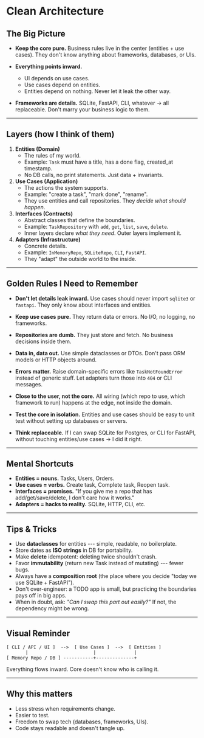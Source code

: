 # Clean Architecture

## The Big Picture

-   **Keep the core pure.**
    Business rules live in the center (entities + use cases).
    They don't know anything about frameworks, databases, or UIs.

-   **Everything points inward.**

    -   UI depends on use cases.
    -   Use cases depend on entities.
    -   Entities depend on nothing.
        Never let it leak the other way.

-   **Frameworks are details.**
    SQLite, FastAPI, CLI, whatever → all replaceable. Don't marry your
    business logic to them.

------------------------------------------------------------------------

## Layers (how I think of them)

1.  **Entities (Domain)**
    -   The rules of my world.
    -   Example: `Task` must have a title, has a done flag, created_at
        timestamp.
    -   No DB calls, no print statements. Just data + invariants.
2.  **Use Cases (Application)**
    -   The actions the system supports.
    -   Example: "create a task", "mark done", "rename".
    -   They use entities and call repositories. They *decide what
        should happen*.
3.  **Interfaces (Contracts)**
    -   Abstract classes that define the boundaries.
    -   Example: `TaskRepository` with `add`, `get`, `list`, `save`,
        `delete`.
    -   Inner layers declare *what they need*. Outer layers implement
        it.
4.  **Adapters (Infrastructure)**
    -   Concrete details.
    -   Example: `InMemoryRepo`, `SQLiteRepo`, `CLI`, `FastAPI`.
    -   They "adapt" the outside world to the inside.

------------------------------------------------------------------------

## Golden Rules I Need to Remember

-   **Don't let details leak inward.**
    Use cases should never import `sqlite3` or `fastapi`.
    They only know about interfaces and entities.

-   **Keep use cases pure.**
    They return data or errors. No I/O, no logging, no frameworks.

-   **Repositories are dumb.**
    They just store and fetch. No business decisions inside them.

-   **Data in, data out.**
    Use simple dataclasses or DTOs. Don't pass ORM models or HTTP
    objects around.

-   **Errors matter.**
    Raise domain-specific errors like `TaskNotFoundError` instead of
    generic stuff.
    Let adapters turn those into `404` or CLI messages.

-   **Close to the user, not the core.**
    All wiring (which repo to use, which framework to run) happens at
    the edge, not inside the domain.

-   **Test the core in isolation.**
    Entities and use cases should be easy to unit test without setting
    up databases or servers.

-   **Think replaceable.**
    If I can swap SQLite for Postgres, or CLI for FastAPI, without
    touching entities/use cases → I did it right.

------------------------------------------------------------------------

## Mental Shortcuts

-   **Entities = nouns.** Tasks, Users, Orders.
-   **Use cases = verbs.** Create task, Complete task, Reopen task.
-   **Interfaces = promises.** "If you give me a repo that has
    add/get/save/delete, I don't care how it works."
-   **Adapters = hacks to reality.** SQLite, HTTP, CLI, etc.

------------------------------------------------------------------------

## Tips & Tricks

-   Use **dataclasses** for entities --- simple, readable, no
    boilerplate.
-   Store dates as **ISO strings** in DB for portability.
-   Make **delete** idempotent: deleting twice shouldn't crash.
-   Favor **immutability** (return new Task instead of mutating) ---
    fewer bugs.
-   Always have a **composition root** (the place where you decide
    "today we use SQLite + FastAPI").
-   Don't over-engineer: a TODO app is small, but practicing the
    boundaries pays off in big apps.
-   When in doubt, ask: *"Can I swap this part out easily?"* If not, the
    dependency might be wrong.

------------------------------------------------------------------------

## Visual Reminder

    [ CLI / API / UI ]  -->  [ Use Cases ]  -->  [ Entities ]
           |                        |              |
    [ Memory Repo / DB ] -----------+--------------+

Everything flows inward. Core doesn't know who is calling it.

------------------------------------------------------------------------

## Why this matters

-   Less stress when requirements change.
-   Easier to test.
-   Freedom to swap tech (databases, frameworks, UIs).
-   Code stays readable and doesn't tangle up.
